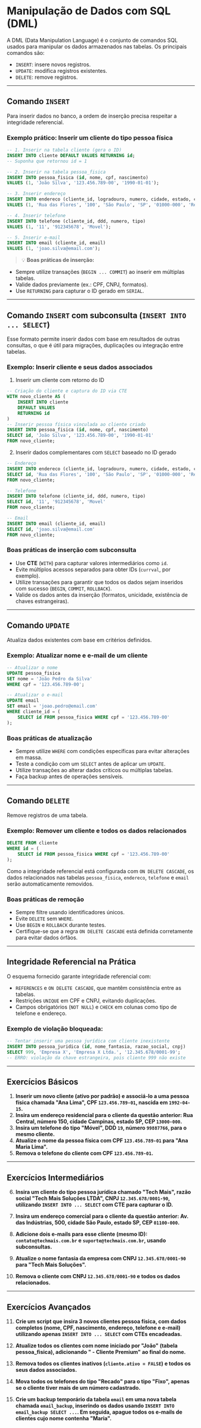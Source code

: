 # Manipulação de Dados com SQL (DML)

A DML (Data Manipulation Language) é o conjunto de comandos SQL usados para manipular os dados armazenados nas tabelas. Os principais comandos são:

* `INSERT`: insere novos registros.
* `UPDATE`: modifica registros existentes.
* `DELETE`: remove registros.

---

## Comando `INSERT`

Para inserir dados no banco, a ordem de inserção precisa respeitar a integridade referencial.

### Exemplo prático: Inserir um cliente do tipo pessoa física

```sql
-- 1. Inserir na tabela cliente (gera o ID)
INSERT INTO cliente DEFAULT VALUES RETURNING id;
-- Suponha que retornou id = 1

-- 2. Inserir na tabela pessoa_fisica
INSERT INTO pessoa_fisica (id, nome, cpf, nascimento)
VALUES (1, 'João Silva', '123.456.789-00', '1990-01-01');

-- 3. Inserir endereço
INSERT INTO endereco (cliente_id, logradouro, numero, cidade, estado, cep, tipo)
VALUES (1, 'Rua das Flores', '100', 'São Paulo', 'SP', '01000-000', 'Residencial');

-- 4. Inserir telefone
INSERT INTO telefone (cliente_id, ddd, numero, tipo)
VALUES (1, '11', '912345678', 'Movel');

-- 5. Inserir e-mail
INSERT INTO email (cliente_id, email)
VALUES (1, 'joao.silva@email.com');
```

> 💡 **Boas práticas de inserção:**

* Sempre utilize transações (`BEGIN ... COMMIT`) ao inserir em múltiplas tabelas.
* Valide dados previamente (ex.: CPF, CNPJ, formatos).
* Use `RETURNING` para capturar o ID gerado em `SERIAL`.

---

## Comando `INSERT` com subconsulta (`INSERT INTO ... SELECT`)

Esse formato permite inserir dados com base em resultados de outras consultas, o que é útil para migrações, duplicações ou integração entre tabelas.

### Exemplo: Inserir cliente e seus dados associados

1. Inserir um cliente com retorno do ID

```sql
-- Criação do cliente e captura do ID via CTE
WITH novo_cliente AS (
    INSERT INTO cliente
    DEFAULT VALUES
    RETURNING id
)
-- Inserir pessoa física vinculada ao cliente criado
INSERT INTO pessoa_fisica (id, nome, cpf, nascimento)
SELECT id, 'João Silva', '123.456.789-00', '1990-01-01'
FROM novo_cliente;
```

2. Inserir dados complementares com `SELECT` baseado no ID gerado

```sql
-- Endereço
INSERT INTO endereco (cliente_id, logradouro, numero, cidade, estado, cep, tipo)
SELECT id, 'Rua das Flores', '100', 'São Paulo', 'SP', '01000-000', 'Residencial'
FROM novo_cliente;

-- Telefone
INSERT INTO telefone (cliente_id, ddd, numero, tipo)
SELECT id, '11', '912345678', 'Movel'
FROM novo_cliente;

-- Email
INSERT INTO email (cliente_id, email)
SELECT id, 'joao.silva@email.com'
FROM novo_cliente;
```

### Boas práticas de inserção com subconsulta

* Use **CTE** (`WITH`) para capturar valores intermediários como `id`.
* Evite múltiplos acessos separados para obter IDs (`currval`, por exemplo).
* Utilize transações para garantir que todos os dados sejam inseridos com sucesso (`BEGIN`, `COMMIT`, `ROLLBACK`).
* Valide os dados antes da inserção (formatos, unicidade, existência de chaves estrangeiras).

---

## Comando `UPDATE`

Atualiza dados existentes com base em critérios definidos.

### Exemplo: Atualizar nome e e-mail de um cliente

```sql
-- Atualizar o nome
UPDATE pessoa_fisica
SET nome = 'João Pedro da Silva'
WHERE cpf = '123.456.789-00';

-- Atualizar o e-mail
UPDATE email
SET email = 'joao.pedro@email.com'
WHERE cliente_id = (
    SELECT id FROM pessoa_fisica WHERE cpf = '123.456.789-00'
);
```

### Boas práticas de atualização

* Sempre utilize `WHERE` com condições específicas para evitar alterações em massa.
* Teste a condição com um `SELECT` antes de aplicar um `UPDATE`.
* Utilize transações ao alterar dados críticos ou múltiplas tabelas.
* Faça backup antes de operações sensíveis.

---

## Comando `DELETE`

Remove registros de uma tabela.

### Exemplo: Remover um cliente e todos os dados relacionados

```sql
DELETE FROM cliente
WHERE id = (
    SELECT id FROM pessoa_fisica WHERE cpf = '123.456.789-00'
);
```

Como a integridade referencial está configurada com `ON DELETE CASCADE`, os dados relacionados nas tabelas `pessoa_fisica`, `endereco`, `telefone` e `email` serão automaticamente removidos.

### Boas práticas de remoção

* Sempre filtre usando identificadores únicos.
* Evite `DELETE` sem `WHERE`.
* Use `BEGIN` e `ROLLBACK` durante testes.
* Certifique-se que a regra `ON DELETE CASCADE` está definida corretamente para evitar dados órfãos.

---

## Integridade Referencial na Prática

O esquema fornecido garante integridade referencial com:

* `REFERENCES` e `ON DELETE CASCADE`, que mantêm consistência entre as tabelas.
* Restrições `UNIQUE` em CPF e CNPJ, evitando duplicações.
* Campos obrigatórios (`NOT NULL`) e `CHECK` em colunas como tipo de telefone e endereço.

### Exemplo de violação bloqueada:

```sql
-- Tentar inserir uma pessoa jurídica com cliente inexistente
INSERT INTO pessoa_juridica (id, nome_fantasia, razao_social, cnpj)
SELECT 999, 'Empresa X', 'Empresa X Ltda.', '12.345.678/0001-99';
-- ERRO: violação da chave estrangeira, pois cliente 999 não existe
```

---

## Exercícios Básicos

1. **Inserir um novo cliente (ativo por padrão) e associá-lo a uma pessoa física chamada "Ana Lima", CPF `123.456.789-01`, nascida em `1992-04-15`.**
2. **Insira um endereço residencial para o cliente da questão anterior: Rua Central, número 150, cidade Campinas, estado SP, CEP `13000-000`.**
3. **Insira um telefone do tipo "Móvel", DDD `19`, número `99887766`, para o mesmo cliente.**
4. **Atualize o nome da pessoa física com CPF `123.456.789-01` para "Ana Maria Lima".**
5. **Remova o telefone do cliente com CPF `123.456.789-01`.**

---

## Exercícios Intermediários

6. **Insira um cliente do tipo pessoa jurídica chamado "Tech Mais", razão social "Tech Mais Soluções LTDA", CNPJ `12.345.678/0001-90`, utilizando `INSERT INTO ... SELECT` com CTE para capturar o ID.**

7. **Insira um endereço comercial para o cliente da questão anterior: Av. das Indústrias, 500, cidade São Paulo, estado SP, CEP `01100-000`.**

8. **Adicione dois e-mails para esse cliente (mesmo ID): `contato@techmais.com.br` e `suporte@techmais.com.br`, usando subconsultas.**

9. **Atualize o nome fantasia da empresa com CNPJ `12.345.678/0001-90` para "Tech Mais Soluções".**

10. **Remova o cliente com CNPJ `12.345.678/0001-90` e todos os dados relacionados.**

---

## Exercícios Avançados

11. **Crie um script que insira 3 novos clientes pessoa física, com dados completos (nome, CPF, nascimento, endereço, telefone e e-mail) utilizando apenas `INSERT INTO ... SELECT` com CTEs encadeadas.**

12. **Atualize todos os clientes com nome iniciado por "João" (tabela pessoa\_fisica), adicionando " - Cliente Premium" ao final do nome.**

13. **Remova todos os clientes inativos (`cliente.ativo = FALSE`) e todos os seus dados associados.**

14. **Mova todos os telefones do tipo "Recado" para o tipo "Fixo", apenas se o cliente tiver mais de um número cadastrado.**

15. **Crie um backup temporário da tabela `email` em uma nova tabela chamada `email_backup`, inserindo os dados usando `INSERT INTO email_backup SELECT ...`. Em seguida, apague todos os e-mails de clientes cujo nome contenha "Maria".**
